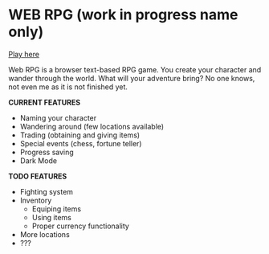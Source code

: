 # WEB RPG (work in progress name only)

[Play here](http://livjes.github.io)
 
 Web RPG is a browser text-based RPG game. You create your character and wander through the world. What will your adventure bring? No one knows, not even me as it is not finished yet.
 
 **CURRENT FEATURES**
 - Naming your character
 - Wandering around (few locations available)
 - Trading (obtaining and giving items)
 - Special events (chess, fortune teller)
 - Progress saving
 - Dark Mode
 
 **TODO FEATURES**
 - Fighting system
 - Inventory
   - Equiping items
   - Using items
   - Proper currency functionality
 - More locations
 - ???
